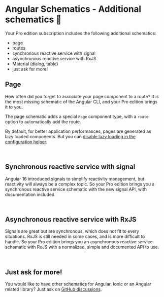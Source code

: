 # Angular Schematics - Additional schematics 💎

Your Pro edition subscription includes the following additional schematics:
- page
- routes
- synchronous reactive service with signal
- asynchronous reactive service with RxJS
- Material (dialog, table)
- just ask for more!

## Page

How often did you forget to associate your page component to a route? It is the most missing schematic of the Angular CLI, and your Pro edition brings it to you.

The page schematic adds a special `Page` component type, with a `route` option to automatically add the route.

By default, for better application performances, pages are generated as lazy loaded components. But you can [disable lazy loading in the configuration helper](command:angular-schematics.configuration).

<br>

## Synchronous reactive service with signal

Angular 16 introduced signals to simplify reactivity management, but reactivity will always be a complex topic. So your Pro edition brings you a synchronous reactive service schematic with the new signal API, with documentation included.

<br>

## Asynchronous reactive service with RxJS

Signals are great but are synchronous, which does not fit to every situations. RxJS is still needed in some cases, and is more difficult to handle. So your Pro edition brings you an asynchronous reactive service schematic with RxJS with a normalized, simple and documented API to use.

<br>

## Just ask for more!

You would like to have other schematics for Angular, Ionic or an Angular related library? Just ask on [GitHub discussions](https://github.com/cyrilletuzi/vscode-angular-schematics/discussions).

<br>
